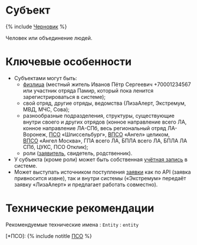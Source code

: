 # Субъект

{% include [Черновик](../../_includes/draft.md) %}

Человек или объединение людей.

# Ключевые особенности

- Субъектами могут быть:
  - [физлица](person.md) (местный житель Иванов Пётр Сергеевич +70001234567 или участник отряда
    Памир, который пока ленится зарегистрироваться в системе);
  - свой отряд, другие отряды, ведомства (ЛизаАлерт, Экстремум, МВД, МЧС, Сова);
  - разнообразные подразделения, структуры, существующие внутри своего и других отрядов (конное
    направление всего ЛА, конное направление ЛА-СПб, весь региональный отряд ЛА-Воронеж,
    [ПСО](*ПСО) «Шлиссельбург», [ВПСО](*ВПСО) «Ангел» целиком, [ВПСО](*ВПСО) «Ангел Москва»,
    ГПА всего ЛА, БПЛА всего ЛА, БПЛА ЛА СПб, ЦУКС, ПСО Отклик);
  - роли ([заявитель](applicant.md), свидетель, родственник).
- У субъекта (кроме роли) может быть собственная [учётная запись](account.md) в системе.
- Может выступать источником поступления [заявки](issue.md) как по API (заявка привносится извне),
  так и внутри системы («Экстремум» передаёт заявку «ЛизаАлерт» и предлагает работать совместно).

# Технические рекомендации

Рекомендуемые технические имена
: `Entity`
: `entity`

[*ПСО]: {% include notitle [ПСО](../../_includes/glossary/pso.md) %}

[//]: # ([*ВПСО]: {% include notitle [ВПСО]&#40;../../_includes/glossary/vpso.md&#41; %})
